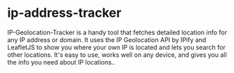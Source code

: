 # ip-address-tracker
IP-Geolocation-Tracker is a handy tool that fetches detailed location info for any IP address or domain. It uses the IP Geolocation API by IPify and LeafletJS to show you where your own IP is located and lets you search for other locations. It's easy to use, works well on any device, and gives you all the info you need about IP locations..
